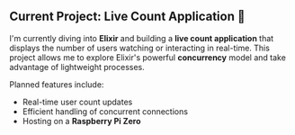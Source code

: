 ## Current Project: Live Count Application 🚀

I'm currently diving into **Elixir** and building a **live count application** that displays the number of users watching or interacting in real-time. This project allows me to explore Elixir's powerful **concurrency** model and take advantage of lightweight processes.

Planned features include:
- Real-time user count updates
- Efficient handling of concurrent connections
- Hosting on a **Raspberry Pi Zero**
